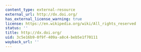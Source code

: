 ```yaml
---
content_type: external-resource
external_url: http://dx.doi.org/
has_external_license_warning: true
license: https://en.wikipedia.org/wiki/All_rights_reserved
status: ''
title: http://dx.doi.org/
uid: 3c5e16b9-0f9f-409a-a8c4-beb5e1f70111
wayback_url: ''
---
```

